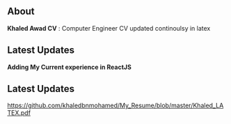 ## About

**Khaled Awad CV** : Computer Engineer CV updated continoulsy in latex 

## Latest Updates

**Adding My Current experience in ReactJS**


## Latest Updates
https://github.com/khaledbnmohamed/My_Resume/blob/master/Khaled_LATEX.pdf

